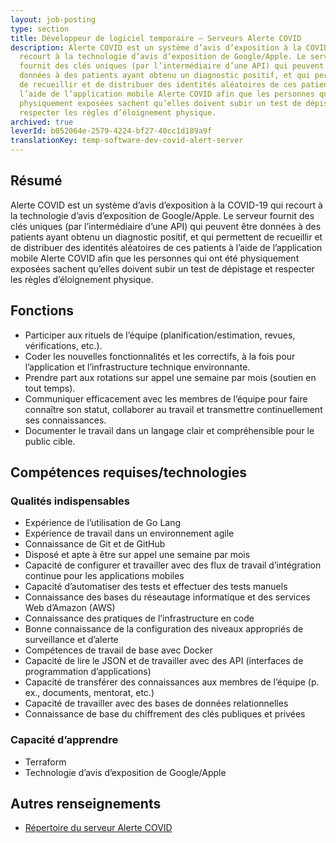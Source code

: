 ```yaml
---
layout: job-posting
type: section
title: Développeur de logiciel temporaire – Serveurs Alerte COVID
description: Alerte COVID est un système d’avis d’exposition à la COVID-19 qui
  recourt à la technologie d’avis d’exposition de Google/Apple. Le serveur
  fournit des clés uniques (par l’intermédiaire d’une API) qui peuvent être
  données à des patients ayant obtenu un diagnostic positif, et qui permettent
  de recueillir et de distribuer des identités aléatoires de ces patients à
  l’aide de l’application mobile Alerte COVID afin que les personnes qui ont été
  physiquement exposées sachent qu’elles doivent subir un test de dépistage et
  respecter les règles d’éloignement physique.
archived: true
leverId: b052064e-2579-4224-bf27-40cc1d189a9f
translationKey: temp-software-dev-covid-alert-server
---
```

## Résumé

Alerte COVID est un système d’avis d’exposition à la COVID-19 qui recourt à la technologie d’avis d’exposition de Google/Apple. Le serveur fournit des clés uniques (par l’intermédiaire d’une API) qui peuvent être données à des patients ayant obtenu un diagnostic positif, et qui permettent de recueillir et de distribuer des identités aléatoires de ces patients à l’aide de l’application mobile Alerte COVID afin que les personnes qui ont été physiquement exposées sachent qu’elles doivent subir un test de dépistage et respecter les règles d’éloignement physique.

## Fonctions

* Participer aux rituels de l’équipe (planification/estimation, revues, vérifications, etc.).
* Coder les nouvelles fonctionnalités et les correctifs, à la fois pour l’application et l’infrastructure technique environnante.
* Prendre part aux rotations sur appel une semaine par mois (soutien en tout temps).
* Communiquer efficacement avec les membres de l’équipe pour faire connaître son statut, collaborer au travail et transmettre continuellement ses connaissances.
* Documenter le travail dans un langage clair et compréhensible pour le public cible.

## Compétences requises/technologies

### Qualités indispensables

* Expérience de l’utilisation de Go Lang
* Expérience de travail dans un environnement agile
* Connaissance de Git et de GitHub
* Disposé et apte à être sur appel une semaine par mois
* Capacité de configurer et travailler avec des flux de travail d’intégration continue pour les applications mobiles
* Capacité d’automatiser des tests et effectuer des tests manuels
* Connaissance des bases du réseautage informatique et des services Web d’Amazon (AWS)
* Connaissance des pratiques de l’infrastructure en code
* Bonne connaissance de la configuration des niveaux appropriés de surveillance et d’alerte
* Compétences de travail de base avec Docker
* Capacité de lire le JSON et de travailler avec des API (interfaces de programmation d’applications)
* Capacité de transférer des connaissances aux membres de l’équipe (p. ex., documents, mentorat, etc.)
* Capacité de travailler avec des bases de données relationnelles
* Connaissance de base du chiffrement des clés publiques et privées

### Capacité d’apprendre

* Terraform
* Technologie d’avis d’exposition de Google/Apple

## Autres renseignements

* [Répertoire du serveur Alerte COVID](https://github.com/cds-snc/covid-alert-server)
